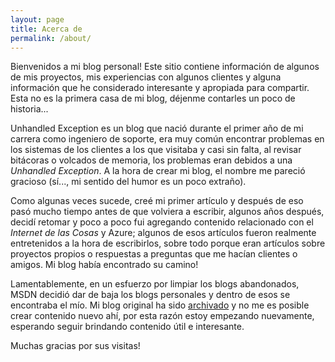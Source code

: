 ```yaml
---
layout: page
title: Acerca de
permalink: /about/
---
```


Bienvenidos a mi blog personal! Este sitio contiene información de algunos de mis proyectos, mis experiencias con algunos clientes y alguna información que he considerado interesante y apropiada para compartir. Esta no es la primera casa de mi blog, déjenme contarles un poco de historia...

Unhandled Exception es un blog que nació durante el primer año de mi carrera como ingeniero de soporte, era muy común encontrar problemas en los sistemas de los clientes a los que visitaba y casi sin falta, al revisar bitácoras o volcados de memoria, los problemas eran debidos a una *Unhandled Exception*. A la hora de crear mi blog, el nombre me pareció gracioso (sí..., mi sentido del humor es un poco extraño). 

Como algunas veces sucede, creé mi primer artículo y después de eso pasó mucho tiempo antes de que volviera a escribir, algunos años después, decidí retomar y poco a poco fui agregando contenido relacionado con el *Internet de las Cosas* y Azure; algunos de esos artículos fueron realmente entretenidos a la hora de escribirlos, sobre todo porque eran artículos sobre proyectos propios o respuestas a preguntas que me hacían clientes o amigos. Mi blog había encontrado su camino! 

Lamentablemente, en un esfuerzo por limpiar los blogs abandonados, MSDN decidió dar de baja los blogs personales y dentro de esos se encontraba el mío. Mi blog original ha sido [archivado](https://docs.microsoft.com/en-us/archive/blogs/robep/) y no me es posible crear contenido nuevo ahí, por esta razón estoy empezando nuevamente, esperando seguir brindando contenido útil e interesante.

Muchas gracias por sus visitas!
